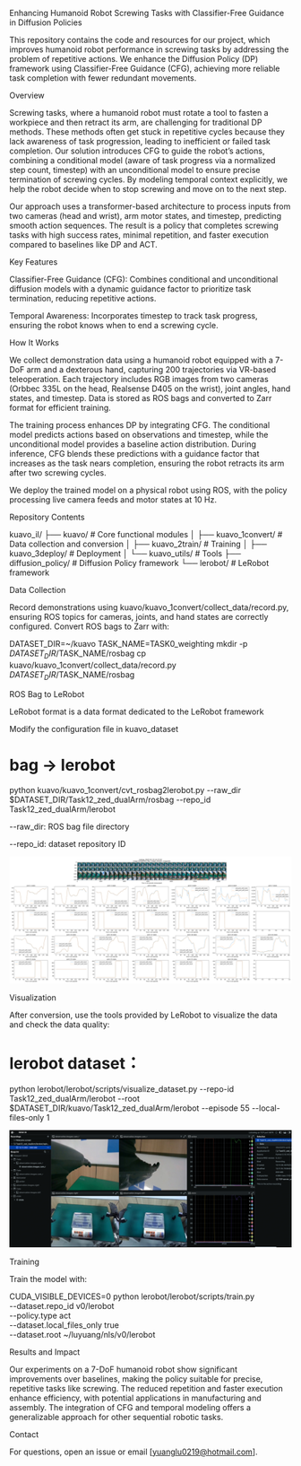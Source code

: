 Enhancing Humanoid Robot Screwing Tasks with Classifier-Free Guidance in Diffusion Policies

This repository contains the code and resources for our project, which improves humanoid robot performance in screwing tasks by addressing the problem of repetitive actions. We enhance the Diffusion Policy (DP) framework using Classifier-Free Guidance (CFG), achieving more reliable task completion with fewer redundant movements.

Overview

Screwing tasks, where a humanoid robot must rotate a tool to fasten a workpiece and then retract its arm, are challenging for traditional DP methods. These methods often get stuck in repetitive cycles because they lack awareness of task progression, leading to inefficient or failed task completion. Our solution introduces CFG to guide the robot’s actions, combining a conditional model (aware of task progress via a normalized step count, timestep) with an unconditional model to ensure precise termination of screwing cycles. By modeling temporal context explicitly, we help the robot decide when to stop screwing and move on to the next step.

Our approach uses a transformer-based architecture to process inputs from two cameras (head and wrist), arm motor states, and timestep, predicting smooth action sequences. The result is a policy that completes screwing tasks with high success rates, minimal repetition, and faster execution compared to baselines like DP and ACT.

Key Features





Classifier-Free Guidance (CFG): Combines conditional and unconditional diffusion models with a dynamic guidance factor to prioritize task termination, reducing repetitive actions.



Temporal Awareness: Incorporates timestep  to track task progress, ensuring the robot knows when to end a screwing cycle.

How It Works

We collect demonstration data using a humanoid robot equipped with a 7-DoF arm and a dexterous hand, capturing 200 trajectories via VR-based teleoperation. Each trajectory includes RGB images from two cameras (Orbbec 335L on the head, Realsense D405 on the wrist), joint angles, hand states, and timestep. Data is stored as ROS bags and converted to Zarr format for efficient training.

The training process enhances DP by integrating CFG. The conditional model predicts actions based on observations and timestep, while the unconditional model provides a baseline action distribution. During inference, CFG blends these predictions with a guidance factor that increases as the task nears completion, ensuring the robot retracts its arm after two screwing cycles. 

We deploy the trained model on a physical robot using ROS, with the policy processing live camera feeds and motor states at 10 Hz. 

Repository Contents

kuavo_il/
├── kuavo/                # Core functional modules
│   ├── kuavo_1convert/   # Data collection and conversion
│   ├── kuavo_2train/     # Training
│   ├── kuavo_3deploy/    # Deployment
│   └── kuavo_utils/      # Tools
├── diffusion_policy/     # Diffusion Policy framework
└── lerobot/              # LeRobot framework


Data Collection

Record demonstrations using kuavo/kuavo_1convert/collect_data/record.py, ensuring ROS topics for cameras, joints, and hand states are correctly configured. Convert ROS bags to Zarr with:

DATASET_DIR=~/kuavo 
TASK_NAME=TASK0_weighting 
mkdir -p $DATASET_DIR/$TASK_NAME/rosbag
cp kuavo/kuavo_1convert/collect_data/record.py $DATASET_DIR/$TASK_NAME/rosbag



ROS Bag to LeRobot

LeRobot format is a data format dedicated to the LeRobot framework





Modify the configuration file in kuavo_dataset

# bag -> lerobot 
python kuavo/kuavo_1convert/cvt_rosbag2lerobot.py --raw_dir $DATASET_DIR/Task12_zed_dualArm/rosbag --repo_id Task12_zed_dualArm/lerobot







--raw_dir: ROS bag file directory



--repo_id: dataset repository ID

![4cam: plt-check](docs/vis_motor_as.png)

Visualization





After conversion,  use the tools provided by LeRobot to visualize the data and check the data quality:

# lerobot dataset：
python lerobot/lerobot/scripts/visualize_dataset.py --repo-id Task12_zed_dualArm/lerobot --root $DATASET_DIR/kuavo/Task12_zed_dualArm/lerobot --episode 55 --local-files-only 1

![4cam: plst-check](docs/vis_le.png)


Training

Train the model with:

CUDA_VISIBLE_DEVICES=0
python lerobot/lerobot/scripts/train.py \
      --dataset.repo_id v0/lerobot \
      --policy.type act \
      --dataset.local_files_only true \
      --dataset.root ~/luyuang/nls/v0/lerobot





Results and Impact

Our experiments on a 7-DoF humanoid robot show significant improvements over baselines, making the policy suitable for precise, repetitive tasks like screwing. The reduced repetition and faster execution enhance efficiency, with potential applications in manufacturing and assembly. The integration of CFG and temporal modeling offers a generalizable approach for other sequential robotic tasks.



Contact

For questions, open an issue or email [yuanglu0219@hotmail.com].
